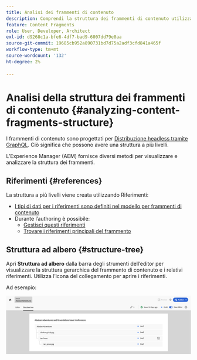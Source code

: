 ```yaml
---
title: Analisi dei frammenti di contenuto
description: Comprendi la struttura dei frammenti di contenuto utilizzati per la distribuzione dei contenuti. Questo fornisce informazioni rilevanti sia per la distribuzione headless che per l’authoring delle pagine.
feature: Content Fragments
role: User, Developer, Architect
exl-id: d9268c1a-bfe6-4df7-bad9-6007dd79e0aa
source-git-commit: 19685cb952a890731bd7d75a2adf3cfd841a465f
workflow-type: tm+mt
source-wordcount: '132'
ht-degree: 2%

---
```


# Analisi della struttura dei frammenti di contenuto {#analyzing-content-fragments-structure}

I frammenti di contenuto sono progettati per [Distribuzione headless tramite GraphQL](/help/sites-cloud/administering/content-fragments/content-delivery-with-graphql.md). Ciò significa che possono avere una struttura a più livelli.

L’Experience Manager (AEM) fornisce diversi metodi per visualizzare e analizzare la struttura dei frammenti.

## Riferimenti {#references}

La struttura a più livelli viene creata utilizzando Riferimenti:

* [I tipi di dati per i riferimenti sono definiti nel modello per frammenti di contenuto](/help/sites-cloud/administering/content-fragments/content-fragment-models.md#using-references-to-form-nested-content)
* Durante l’authoring è possibile:
   * [Gestisci questi riferimenti](/help/sites-cloud/administering/content-fragments/authoring.md##manage-references)
   * [Trovare i riferimenti principali del frammento](/help/sites-cloud/administering/content-fragments/managing.md#parent-references-fragment)

## Struttura ad albero {#structure-tree}

Apri **Struttura ad albero** dalla barra degli strumenti dell’editor per visualizzare la struttura gerarchica del frammento di contenuto e i relativi riferimenti. Utilizza l’icona del collegamento per aprire i riferimenti.

Ad esempio:

![Editor frammento di contenuto - Struttura](assets/cf-authoring-structure-tree.png)
